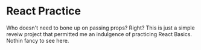 # React Practice
Who doesn't need to bone up on passing props? Right?
This is just a simple reveiw project that permitted me an indulgence of 
practicing React Basics. Nothin fancy to see here. 